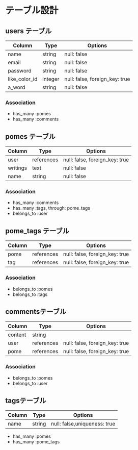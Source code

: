 # テーブル設計

## users テーブル

| Column        | Type   | Options                        |
| ------------- | ------ | ------------------------------ |
| name          | string | null: false                    |
| email         | string | null: false                    |
| password      | string | null: false                    |
| like_color_id | integer| null: false, foreign_key: true |
| a_word        | string | null: false                    |

### Association

- has_many :pomes
- has_many :comments

## pomes テーブル

| Column   | Type       | Options                        |
| -------- | ------     | ------------------------------ |
| user     | references | null: false, foreign_key: true |
| writings | text       | null: false                    | 
| name     | string     | null: false                    |

### Association

- has_many :comments
- has_many :tags, through: pome_tags
- belongs_to :user


## pome_tags テーブル

| Column | Type       | Options                        |
| ------ | ---------- | ------------------------------ |
| pome   | references | null: false, foreign_key: true |
| tag    | references | null: false, foreign_key: true |

### Association

- belongs_to :pomes
- belongs_to :tags

##  commentsテーブル

| Column  | Type       | Options                        |
| ------- | ---------- | ------------------------------ |
| content | string     |                                |
| user    | references | null: false, foreign_key: true |
| pome    | references | null: false, foreign_key: true |

### Association

- belongs_to :pomes
- belongs_to :user

## tagsテーブル

| Column  | Type       | Options                        |
| ------- | ---------- | ------------------------------ |
| name    | string     | null: false,uniqueness: true   |

- has_many :pomes
- has_many :pome_tags
